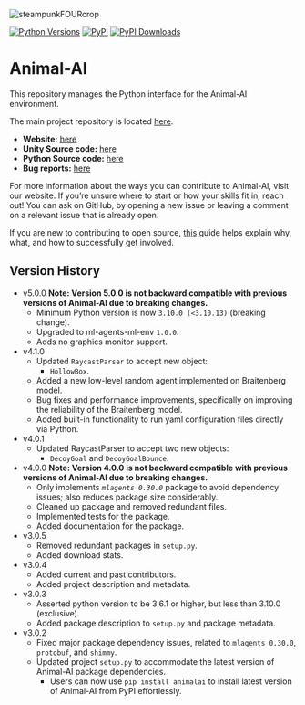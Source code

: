 ![steampunkFOURcrop](https://github.com/Kinds-of-Intelligence-CFI/animal-ai/assets/65875290/df798f4a-cb2c-416f-a150-093b9382a621)

[![Python Versions](https://img.shields.io/pypi/pyversions/animalai)](https://pypi.org/project/animalai/) [![PyPI](https://img.shields.io/pypi/v/animalai)](https://pypi.org/project/animalai/) [![PyPI Downloads](https://img.shields.io/pypi/dm/animalai)](https://pypi.org/project/animalai/)

# Animal-AI

This repository manages the Python interface for the Animal-AI environment.

The main project repository is located [here](https://github.com/Kinds-of-Intelligence-CFI/animal-ai).

* **Website:** [here](https://sites.google.com/csah.cam.ac.uk/animalai/)
* **Unity Source code:** [here](https://github.com/Kinds-of-Intelligence-CFI/animal-ai-unity-project)
* **Python Source code:** [here](https://github.com/Kinds-of-Intelligence-CFI/animal-ai-python)
* **Bug reports:** [here](https://github.com/Kinds-of-Intelligence-CFI/animal-ai/issues)

For more information about the ways you can contribute to Animal-AI, visit our website. If you’re unsure where to start or how your skills fit in, reach out! You can ask on GitHub, by opening a new issue or leaving a comment on a relevant issue that is already open.

If you are new to contributing to open source, [this](https://github.com/Kinds-of-Intelligence-CFI/animal-ai/blob/main/CONTRIBUTING.md) guide helps explain why, what, and how to successfully get involved.

## Version History
* v5.0.0
**Note: Version 5.0.0 is not backward compatible with previous versions of Animal-AI due to breaking changes.**
  + Minimum Python version is now `3.10.0 (<3.10.13)` (breaking change).
  + Upgraded to ml-agents-ml-env `1.0.0`.
  + Adds no graphics monitor support.
* v4.1.0
  + Updated `RaycastParser` to accept new object:
    - `HollowBox`.
  + Added a new low-level random agent implemented on Braitenberg model.
  + Bug fixes and performance improvements, specifically on improving the reliability of the Braitenberg model.
  + Added built-in functionality to run yaml configuration files directly via Python.
* v4.0.1
  + Updated RaycastParser to accept two new objects:
    - `DecoyGoal` and `DecoyGoalBounce`.
* v4.0.0
**Note: Version 4.0.0 is not backward compatible with previous versions of Animal-AI due to breaking changes.**
  + Only implements _`mlagents 0.30.0`_ package to avoid dependency issues; also reduces package size considerably.
  + Cleaned up package and removed redundant files.
  + Implemented tests for the package.
  + Added documentation for the package.
* v3.0.5
  + Removed redundant packages in `setup.py`.
  + Added download stats.
* v3.0.4
  + Added current and past contributors.
  + Added project description and metadata.
* v3.0.3
  + Asserted python version to be 3.6.1 or higher, but less than 3.10.0 (exclusive).
  + Added package description to `setup.py` and package metadata.
* v3.0.2
  + Fixed major package dependency issues, related to `mlagents 0.30.0`, `protobuf`, and `shimmy`.
  + Updated project `setup.py` to accommodate the latest version of Animal-AI package dependencies.
    - Users can now use `pip install animalai` to install latest version of Animal-AI from PyPI effortlessly.
